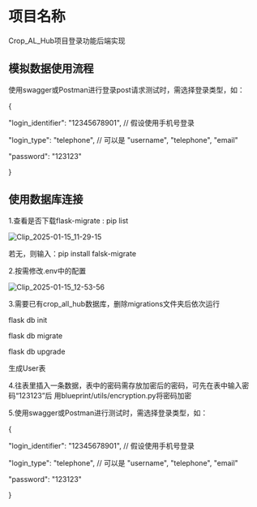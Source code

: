 # 项目名称
Crop_AL_Hub项目登录功能后端实现


## **模拟数据使用流程**
使用swagger或Postman进行登录post请求测试时，需选择登录类型，如：

{

"login_identifier": "12345678901",   // 假设使用手机号登录

"login_type": "telephone",            // 可以是 "username", "telephone", "email"

"password": "123123"

}





## 使用数据库连接
1.查看是否下载flask-migrate : pip list

![Clip_2025-01-15_11-29-15](https://github.com/user-attachments/assets/f5b45e09-c6be-48b0-bb9d-78cbcec0a23c)

若无，则输入：pip install falsk-migrate

2.按需修改.env中的配置

![Clip_2025-01-15_12-53-56](https://github.com/user-attachments/assets/1cab8a33-f2cf-42e1-8de2-1e471eb66a4a)


3.需要已有crop_all_hub数据库，删除migrations文件夹后依次运行

flask db init

flask db migrate

flask db upgrade

生成User表

4.往表里插入一条数据，表中的密码需存放加密后的密码，可先在表中输入密码“123123”后
用blueprint/utils/encryption.py将密码加密


5.使用swagger或Postman进行测试时，需选择登录类型，如：

{

  "login_identifier": "12345678901",   // 假设使用手机号登录
  
  "login_type": "telephone",            // 可以是 "username", "telephone", "email"
  
  "password": "123123"
  
}
